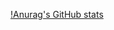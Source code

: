 [!Anurag's GitHub stats](https://github-readme-stats.vercel.app/api?username=BlueSchnabeltier&theme=radical)
